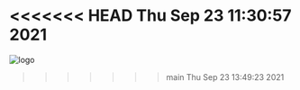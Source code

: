 <<<<<<< HEAD
Thu Sep 23 11:30:57     2021
=======
![logo](https://intranet.univ-rennes2.fr/sites/default/files/resize/UHB/SERVICE-COMMUNICATION/logor2-noir-150x147.png)
>>>>>>> main
Thu Sep 23 13:49:23     2021
